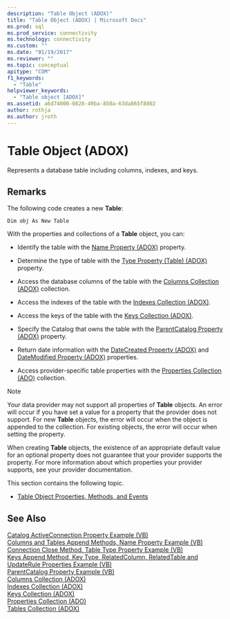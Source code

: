 ```yaml
---
description: "Table Object (ADOX)"
title: "Table Object (ADOX) | Microsoft Docs"
ms.prod: sql
ms.prod_service: connectivity
ms.technology: connectivity
ms.custom: ""
ms.date: "01/19/2017"
ms.reviewer: ""
ms.topic: conceptual
apitype: "COM"
f1_keywords: 
  - "Table"
helpviewer_keywords: 
  - "Table object [ADOX]"
ms.assetid: a6d74000-0828-49ba-850a-63da865f8802
author: rothja
ms.author: jroth
---
```

# Table Object (ADOX)
Represents a database table including columns, indexes, and keys.  
  
## Remarks  
 The following code creates a new **Table**:  
  
```  
Dim obj As New Table  
```  
  
 With the properties and collections of a **Table** object, you can:  
  
-   Identify the table with the [Name Property (ADOX)](./name-property-adox.md) property.  
  
-   Determine the type of table with the [Type Property (Table) (ADOX)](./type-property-table-adox.md) property.  
  
-   Access the database columns of the table with the [Columns Collection (ADOX)](./columns-collection-adox.md) collection.  
  
-   Access the indexes of the table with the [Indexes Collection (ADOX)](./indexes-collection-adox.md).  
  
-   Access the keys of the table with the [Keys Collection (ADOX)](./keys-collection-adox.md).  
  
-   Specify the Catalog that owns the table with the [ParentCatalog Property (ADOX)](./parentcatalog-property-adox.md) property.  
  
-   Return date information with the [DateCreated Property (ADOX)](./datecreated-property-adox.md) and [DateModified Property (ADOX)](./datemodified-property-adox.md) properties.  
  
-   Access provider-specific table properties with the [Properties Collection (ADO)](../ado-api/properties-collection-ado.md) collection.  
  
> [!NOTE]
>  Your data provider may not support all properties of **Table** objects. An error will occur if you have set a value for a property that the provider does not support. For new **Table** objects, the error will occur when the object is appended to the collection. For existing objects, the error will occur when setting the property.  
>   
>  When creating **Table** objects, the existence of an appropriate default value for an optional property does not guarantee that your provider supports the property. For more information about which properties your provider supports, see your provider documentation.  
  
 This section contains the following topic.  
  
-   [Table Object Properties, Methods, and Events](./table-object-properties-methods-and-events.md)  
  
## See Also  
 [Catalog ActiveConnection Property Example (VB)](./catalog-activeconnection-property-example-vb.md)   
 [Columns and Tables Append Methods, Name Property Example (VB)](./columns-and-tables-append-methods-name-property-example-vb.md)   
 [Connection Close Method, Table Type Property Example (VB)](./connection-close-method-table-type-property-example-vb.md)   
 [Keys Append Method, Key Type, RelatedColumn, RelatedTable and UpdateRule Properties Example (VB)](./keys-append-method-key-type-relatedcolumn-relatedtable-example-vb.md)   
 [ParentCatalog Property Example (VB)](./parentcatalog-property-example-vb.md)   
 [Columns Collection (ADOX)](./columns-collection-adox.md)   
 [Indexes Collection (ADOX)](./indexes-collection-adox.md)   
 [Keys Collection (ADOX)](./keys-collection-adox.md)   
 [Properties Collection (ADO)](../ado-api/properties-collection-ado.md)   
 [Tables Collection (ADOX)](./tables-collection-adox.md)